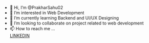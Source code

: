 - 👋 Hi, I’m @PrakharSahu02
- 👀 I’m interested in Web Development
- 🌱 I’m currently learning Backend and UI/UX Designing
- 💞️ I’m looking to collaborate on project related to web development 
- 📫 How to reach me ...
<br><a href="www.linkedin.com/in/prakhar-sahu-513a00206">LINKEDIN<a>


<!---
PrakharSahu/PrkharSahu is a ✨ special ✨ repository because its `README.md` (this file) appears on your GitHub profile.
You can click the Preview link to take a look at your changes.
--->
